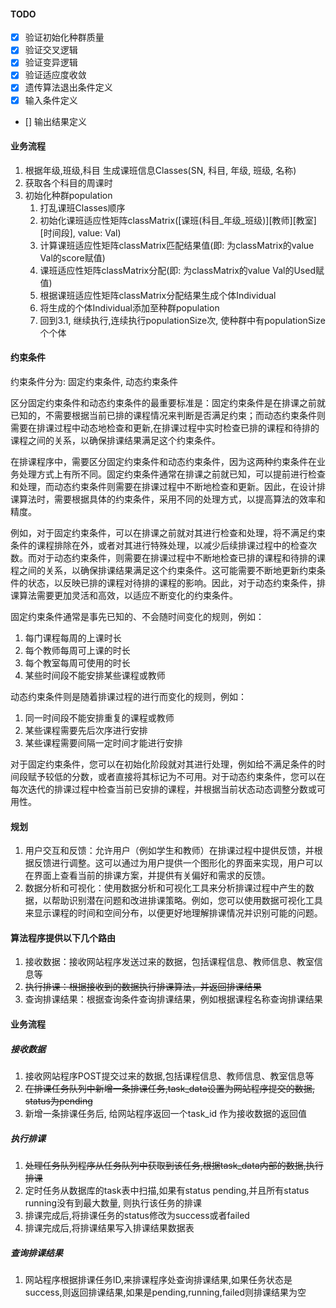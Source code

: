 #### TODO

- [x] 验证初始化种群质量
- [x] 验证交叉逻辑
- [x] 验证变异逻辑
- [x] 验证适应度收敛
- [x] 遗传算法退出条件定义
- [x] 输入条件定义
- [] 输出结果定义

#### 业务流程

1. 根据年级,班级,科目 生成课班信息Classes(SN, 科目, 年级, 班级, 名称)
2. 获取各个科目的周课时
3. 初始化种群population
   1. 打乱课班Classes顺序
   2. 初始化课班适应性矩阵classMatrix([课班(科目_年级_班级)][教师][教室][时间段], value: Val)
   3. 计算课班适应性矩阵classMatrix匹配结果值(即: 为classMatrix的value Val的score赋值)
   4. 课班适应性矩阵classMatrix分配(即: 为classMatrix的value Val的Used赋值)
   5. 根据课班适应性矩阵classMatrix分配结果生成个体Individual
   6. 将生成的个体Individual添加至种群population
   7. 回到3.1, 继续执行,连续执行populationSize次, 使种群中有populationSize个个体


#### 约束条件

约束条件分为: 固定约束条件, 动态约束条件

区分固定约束条件和动态约束条件的最重要标准是：固定约束条件是在排课之前就已知的，不需要根据当前已排的课程情况来判断是否满足约束；而动态约束条件则需要在排课过程中动态地检查和更新,在排课过程中实时检查已排的课程和待排的课程之间的关系，以确保排课结果满足这个约束条件。

在排课程序中，需要区分固定约束条件和动态约束条件，因为这两种约束条件在业务处理方式上有所不同。固定约束条件通常在排课之前就已知，可以提前进行检查和处理，而动态约束条件则需要在排课过程中不断地检查和更新。因此，在设计排课算法时，需要根据具体的约束条件，采用不同的处理方式，以提高算法的效率和精度。

例如，对于固定约束条件，可以在排课之前就对其进行检查和处理，将不满足约束条件的课程排除在外，或者对其进行特殊处理，以减少后续排课过程中的检查次数。而对于动态约束条件，则需要在排课过程中不断地检查已排的课程和待排的课程之间的关系，以确保排课结果满足这个约束条件。这可能需要不断地更新约束条件的状态，以反映已排的课程对待排的课程的影响。因此，对于动态约束条件，排课算法需要更加灵活和高效，以适应不断变化的约束条件。

固定约束条件通常是事先已知的、不会随时间变化的规则，例如：

1. 每门课程每周的上课时长
2. 每个教师每周可上课的时长
3. 每个教室每周可使用的时长
4. 某些时间段不能安排某些课程或教师

动态约束条件则是随着排课过程的进行而变化的规则，例如：

1. 同一时间段不能安排重复的课程或教师
2. 某些课程需要先后次序进行安排
3. 某些课程需要间隔一定时间才能进行安排

对于固定约束条件，您可以在初始化阶段就对其进行处理，例如给不满足条件的时间段赋予较低的分数，或者直接将其标记为不可用。对于动态约束条件，您可以在每次迭代的排课过程中检查当前已安排的课程，并根据当前状态动态调整分数或可用性。


#### 规划
1. 用户交互和反馈：允许用户（例如学生和教师）在排课过程中提供反馈，并根据反馈进行调整。这可以通过为用户提供一个图形化的界面来实现，用户可以在界面上查看当前的排课方案，并提供有关偏好和需求的反馈。
2. 数据分析和可视化：使用数据分析和可视化工具来分析排课过程中产生的数据，以帮助识别潜在问题和改进排课策略。例如，您可以使用数据可视化工具来显示课程的时间和空间分布，以便更好地理解排课情况并识别可能的问题。


#### 算法程序提供以下几个路由
1. 接收数据：接收网站程序发送过来的数据，包括课程信息、教师信息、教室信息等
2. ~~执行排课：根据接收到的数据执行排课算法，并返回排课结果~~
3. 查询排课结果：根据查询条件查询排课结果，例如根据课程名称查询排课结果

#### 业务流程

##### 接收数据
1. 接收网站程序POST提交过来的数据,包括课程信息、教师信息、教室信息等
2. ~~在排课任务队列中新增一条排课任务,task_data设置为网站程序提交的数据, status为pending~~
3. 新增一条排课任务后, 给网站程序返回一个task_id 作为接收数据的返回值

##### 执行排课
1. ~~处理任务队列程序从任务队列中获取到该任务,根据task_data内部的数据,执行排课~~
2. 定时任务从数据库的task表中扫描,如果有status pending,并且所有status running没有到最大数量, 则执行该任务的排课
3. 排课完成后,将排课任务的status修改为success或者failed
4. 排课完成后,将排课结果写入排课结果数据表

##### 查询排课结果
1. 网站程序根据排课任务ID,来排课程序处查询排课结果,如果任务状态是success,则返回排课结果,如果是pending,running,failed则排课结果为空